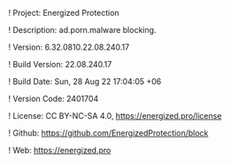 ! Project: Energized Protection

! Description: ad.porn.malware blocking.

! Version: 6.32.0810.22.08.240.17

! Build Version: 22.08.240.17

! Build Date: Sun, 28 Aug 22 17:04:05 +06

! Version Code: 2401704

! License: CC BY-NC-SA 4.0, https://energized.pro/license

! Github: https://github.com/EnergizedProtection/block

! Web: https://energized.pro
